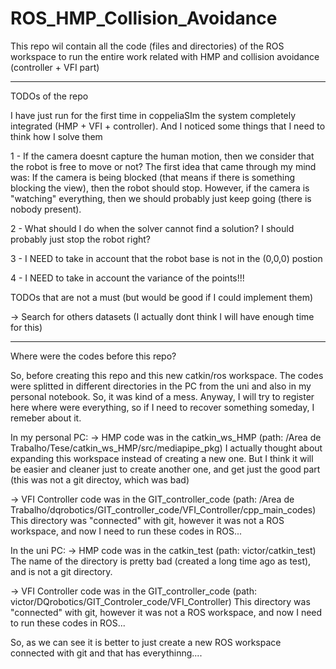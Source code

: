 # ROS_HMP_Collision_Avoidance
This repo wil contain all the code (files and directories) of the ROS workspace to run the entire work related with HMP and collision avoidance (controller + VFI part)

-----------------------------------
TODOs of the repo

I have just run for the first time in coppeliaSIm the system completely integrated (HMP + VFI + controller).
And I noticed some things that I need to think how I solve them

1 - If the camera doesnt capture the human motion, then we consider that the robot is free to move or not?
  The first idea that came through my mind was: If the camera is being blocked (that means if there is  something blocking the view), then the robot should stop. However, if the  camera is "watching" everything, then we should probably just keep going (there is nobody present).
  
2 - What should I do when the solver cannot find a solution? I should probably just stop the robot right?

3 - I NEED to take in account that the robot base is not in the (0,0,0) postion

4 - I NEED to take in account the variance of the points!!! 

TODOs that are not a must (but would be good if I could implement them)

-> Search for others datasets (I actually dont think I will have enough time for this)

--------------------------------
Where were the codes before this repo?

So, before creating this repo and this new catkin/ros workspace.  The codes were splitted in different directories in the PC from the uni and also in my personal notebook. So, it was kind of a mess. Anyway, I will try to register here where were everything, so if I need to recover something someday, I remeber about it.

In my personal PC:
-> HMP code was in the catkin_ws_HMP (path: /Area de Trabalho/Tese/catkin_ws_HMP/src/mediapipe_pkg)
I actually thought about expanding this workspace instead of creating a new one. But I think it will be easier and cleaner just to create another one, and get just the good part (this was not a git directoy, which was bad)

-> VFI Controller code was in the GIT_controller_code (path: /Area de Trabalho/dqrobotics/GIT_controller_code/VFI_Controller/cpp_main_codes)
This directory was "connected" with git, however it was not a ROS workspace, and now I need to run these codes in ROS...

In the uni PC:
-> HMP code was in the catkin_test (path: victor/catkin_test)
The name of the directory is pretty bad (created a long time ago as test), and is not a git directory. 

-> VFI Controller code was in the GIT_controller_code (path: victor/DQrobotics/GIT_Controler_code/VFI_Controller)
This directory was "connected" with git, however it was not a ROS workspace, and now I need to run these codes in ROS...

So, as we can see it is better to just create a new ROS workspace connected with git and that has everythinng....
